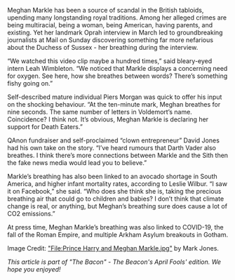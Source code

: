 

Meghan Markle has been a source of scandal in the British tabloids,
upending many longstanding royal traditions. Among her alleged crimes
are being multiracial, being a woman, being American, having parents,
and existing. Yet her landmark Oprah interview in March led to
groundbreaking journalists at Mail on Sunday discovering something far
more nefarious about the Duchess of Sussex - her breathing during the
interview.

“We watched this video clip maybe a hundred times,” said bleary-eyed
intern Leah Wimbleton. “We noticed that Markle displays a concerning
need for oxygen. See here, how she breathes between words? There’s
something fishy going on.”

Self-described mature individual Piers Morgan was quick to offer his
input on the shocking behaviour. “At the ten-minute mark, Meghan
breathes for nine seconds. The same number of letters in Voldemort’s
name. Coincidence? I think not. It’s obvious, Meghan Markle is declaring
her support for Death Eaters.”

QAnon fundraiser and self-proclaimed “clown entrepreneur” David Jones
had his own take on the story. “I’ve heard rumours that Darth Vader also
breathes. I think there’s more connections between Markle and the Sith
then the fake news media would lead you to believe.”

Markle’s breathing has also been linked to an avocado shortage in South
America, and higher infant mortality rates, according to Leslie Wilbur.
“I saw it on Facebook,” she said. “Who does she think she is, taking the
precious breathing air that could go to children and babies? I don’t
think that climate change is real, or anything, but Meghan’s breathing
sure does cause a lot of CO2 emissions.”

At press time, Meghan Markle’s breathing was also linked to COVID-19,
the fall of the Roman Empire, and multiple Arkham Asylum breakouts in
Gotham.

Image Credit: <a href="https://commons.wikimedia.org/w/index.php?curid=65635766">"File:Prince Harry and Meghan Markle.jpg"</a> by Mark Jones.

_This article is part of "The Bacon" - The Beacon's April Fools' edition. We hope you enjoyed!_
